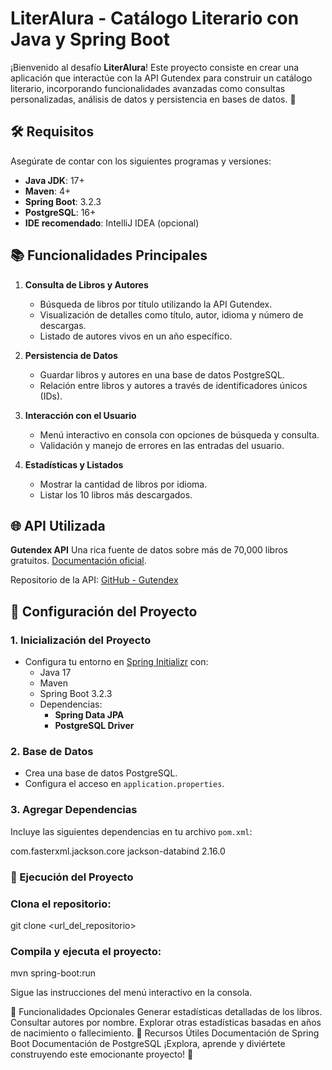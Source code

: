 # LiterAlura - Catálogo Literario con Java y Spring Boot

¡Bienvenido al desafío **LiterAlura**! Este proyecto consiste en crear una aplicación que interactúe con la API Gutendex para construir un catálogo literario, incorporando funcionalidades avanzadas como consultas personalizadas, análisis de datos y persistencia en bases de datos. 🚀

## 🛠️ Requisitos

Asegúrate de contar con los siguientes programas y versiones:

- **Java JDK**: 17+
- **Maven**: 4+
- **Spring Boot**: 3.2.3
- **PostgreSQL**: 16+
- **IDE recomendado**: IntelliJ IDEA (opcional)

## 📚 Funcionalidades Principales

1. **Consulta de Libros y Autores**
   - Búsqueda de libros por título utilizando la API Gutendex.
   - Visualización de detalles como título, autor, idioma y número de descargas.
   - Listado de autores vivos en un año específico.

2. **Persistencia de Datos**
   - Guardar libros y autores en una base de datos PostgreSQL.
   - Relación entre libros y autores a través de identificadores únicos (IDs).

3. **Interacción con el Usuario**
   - Menú interactivo en consola con opciones de búsqueda y consulta.
   - Validación y manejo de errores en las entradas del usuario.

4. **Estadísticas y Listados**
   - Mostrar la cantidad de libros por idioma.
   - Listar los 10 libros más descargados.

## 🌐 API Utilizada

**Gutendex API**
Una rica fuente de datos sobre más de 70,000 libros gratuitos. [Documentación oficial](https://gutendex.com/).

Repositorio de la API: [GitHub - Gutendex](https://github.com/garethbjohnson/gutendex)

## 🚀 Configuración del Proyecto

### 1. Inicialización del Proyecto
- Configura tu entorno en [Spring Initializr](https://start.spring.io/) con:
  - Java 17
  - Maven
  - Spring Boot 3.2.3
  - Dependencias:
    - **Spring Data JPA**
    - **PostgreSQL Driver**

### 2. Base de Datos
- Crea una base de datos PostgreSQL.
- Configura el acceso en `application.properties`.

### 3. Agregar Dependencias
Incluye las siguientes dependencias en tu archivo `pom.xml`:


<dependency>
    <groupId>com.fasterxml.jackson.core</groupId>
    <artifactId>jackson-databind</artifactId>
    <version>2.16.0</version>
</dependency>

### 📝 Ejecución del Proyecto

### Clona el repositorio:

git clone <url_del_repositorio>

### Compila y ejecuta el proyecto:

mvn spring-boot:run

Sigue las instrucciones del menú interactivo en la consola.

🎯 Funcionalidades Opcionales
Generar estadísticas detalladas de los libros.
Consultar autores por nombre.
Explorar otras estadísticas basadas en años de nacimiento o fallecimiento.
📖 Recursos Útiles
Documentación de Spring Boot
Documentación de PostgreSQL
¡Explora, aprende y diviértete construyendo este emocionante proyecto! 🌟
